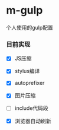 # m-gulp

个人使用的gulp配置

### 目前实现
- [x] JS压缩

- [x] stylus编译

- [x] autoprefixer

- [x] 图片压缩

- [ ] include代码段

- [x] 浏览器自动刷新
